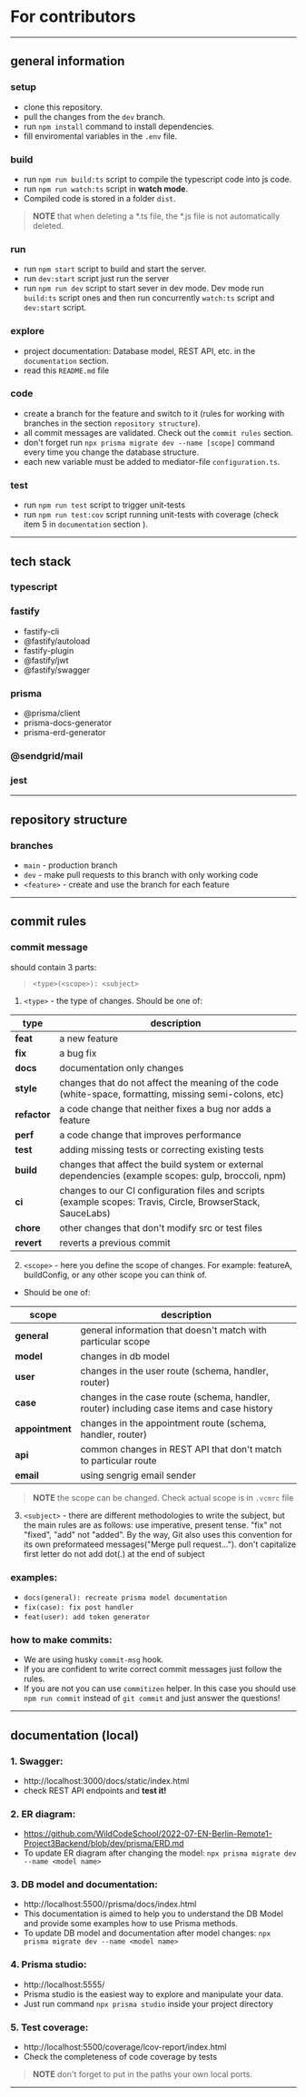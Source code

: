 # For contributors

---

## general information

### setup
* clone this repository.
* pull the changes from the `dev` branch.
* run `npm install` command to install dependencies.
* fill enviromental variables in the `.env` file.

### build
* run `npm run build:ts` script to compile the typescript code into js code.
* run `npm run watch:ts` script in **watch mode**.
* Сompiled code is stored in a folder `dist`.

>
> **NOTE** that when deleting a *.ts file, the *.js file is not automatically deleted.
>

### run
* run `npm start` script to build and start the server.
* run `dev:start` script just run the server
* run `npm run dev` script to start sever in dev mode. Dev mode run `build:ts` script ones and then run concurrently `watch:ts` script and `dev:start` script.

### explore
* project documentation: Database model, REST API, etc. in the `documentation` section.
* read this `README.md` file

### code
* create a branch for the feature and switch to it (rules for working with branches in the section `repository structure`).
* all commit messages are validated. Check out the `commit rules` section.
* don't forget run `npx prisma migrate dev --name [scope]` command every time you change the database structure.
* each new variable must be added to mediator-file `configuration.ts`.

### test
* run `npm run test` script to trigger unit-tests
* run `npm run test:cov` script running unit-tests with coverage (check item 5 in `documentation` section ).

---

## tech stack

### typescript

### fastify
* fastify-cli
* @fastify/autoload
* fastify-plugin
* @fastify/jwt
* @fastify/swagger

### prisma
* @prisma/client
* prisma-docs-generator
* prisma-erd-generator

### @sendgrid/mail

### jest

---

## repository structure

### branches
* `main` - production branch
* `dev` - make pull requests to this branch with only working code 
* `<feature>` - create and use the branch for each feature

---

## commit rules

### commit message
should contain 3 parts: 
> `<type>(<scope>): <subject>`

1. `<type>` - the type of changes. Should be one of:

type           | description
---------------|--------------
**feat**       | a new feature 
**fix**        | a bug fix
**docs**       | documentation only changes 
**style**      | changes that do not affect the meaning of the code (white-space, formatting, missing semi-colons, etc) 
**refactor**   | a code change that neither fixes a bug nor adds a feature 
**perf**       | a code change that improves performance 
**test**       | adding missing tests or correcting existing tests
**build**      | changes that affect the build system or external dependencies (example scopes: gulp, broccoli, npm) 
**ci**         | changes to our CI configuration files and scripts (example scopes: Travis, Circle, BrowserStack, SauceLabs) 
**chore**      | other changes that don't modify src or test files 
**revert**     | reverts a previous commit 


2. `<scope>` - here you define the scope of changes. For example: featureA, buildConfig, or any other scope you can think of.
* Should be one of:

scope             | description
------------------|-------------
**general**       | general information that doesn't match with particular scope
**model**         | changes in db model 
**user**          | changes in the user route (schema, handler, router)
**case**          | changes in the case route (schema, handler, router) including case items and case history
**appointment**   | changes in the appointment route (schema, handler, router)
**api**           | common changes in REST API that don't match to particular route
**email**         | using sengrig email sender

>
> **NOTE** the scope can be changed. Check actual scope is in `.vcmrc` file
>

3. `<subject>` - there are different methodologies to write the subject, but the main rules are as follows:
use imperative, present tense. "fix" not "fixed", "add" not "added". By the way, Git also uses this convention for its own preformateed messages("Merge pull request...").
don't capitalize first letter
do not add dot(.) at the end of subject

### examples:
* `docs(general): recreate prisma model documentation`
* `fix(case): fix post handler`
* `feat(user): add token generator`

### how to make commits:
* We are using husky `commit-msg` hook.
* If you are confident to write correct commit messages just follow the rules.
* If you are not you can use `commitizen` helper. In this case you should use `npm run commit` instead of `git commit` and just answer the questions! 

---

## documentation (local)
### 1. Swagger: 
* http://localhost:3000/docs/static/index.html
* check REST API endpoints and **test it!**
### 2. ER diagram: 
* https://github.com/WildCodeSchool/2022-07-EN-Berlin-Remote1-Project3Backend/blob/dev/prisma/ERD.md
* To update ER diagram after changing the model: `npx prisma migrate dev --name <model name>`
### 3. DB model and documentation: 
* http://localhost:5500//prisma/docs/index.html
* This documentation is aimed to help you to understand the DB Model and provide some examples how to use Prisma methods. 
* To update DB model and documentation after model changes: `npx prisma migrate dev --name <model name>`
### 4. Prisma studio: 
* http://localhost:5555/
* Prisma studio is the easiest way to explore and manipulate your data.
* Just run command `npx prisma studio` inside your project directory 
### 5. Test coverage:
* http://localhost:5500/coverage/lcov-report/index.html
* Сheck the completeness of code coverage by tests
> **NOTE** don't forget to put in the paths your own local ports.
---

